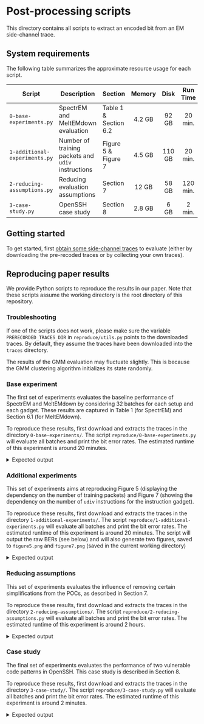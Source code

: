 # Post-processing scripts

This directory contains all scripts to extract an encoded bit from an EM side-channel trace. 

## System requirements

The following table summarizes the approximate resource usage for each script.

Script                        | Description                                         | Section                | Memory   |   Disk    | Run Time |
------------------------------|-----------------------------------------------------|------------------------|:--------:|:---------:|:--------:|
`0-base-experiments.py`       | SpectrEM and MeltEMdown evaluation                  | Table 1 & Section 6.2  | 4.2 GB   |   92 GB   |  20 min. |
`1-additional-experiments.py` | Number of training packets and `udiv` instructions  | Figure 5 & Figure 7    | 4.5 GB   |  110 GB   |  20 min. |
`2-reducing-assumptions.py`   | Reducing evaluation assumptions                     | Section 7              |  12 GB   |   58 GB   | 120 min. |
`3-case-study.py`             | OpenSSH case study                                  | Section 8              | 2.8 GB   |    6 GB   |   2 min. | 

## Getting started

To get started, first [obtain some side-channel traces](../traces/readme.md) to evaluate (either by downloading the pre-recoded traces or by collecting your own traces).

## Reproducing paper results

We provide Python scripts to reproduce the results in our paper. Note that these scripts assume the working directory is the root directory of this repository.

### Troubleshooting

If one of the scripts does not work, please make sure the variable `PRERECORDED_TRACES_DIR` in `reproduce/utils.py` points to the downloaded traces.
By default, they assume the traces have been downloaded into the `traces` directory.

The results of the GMM evaluation may fluctuate slightly. This is because the GMM clustering algorithm initializes its state randomly.

### Base experiment

The first set of experiments evaluates the baseline performance of SpectrEM and MeltEMdown by considering 32 batches for each setup and each gadget. These results are captured in Table 1 (for SpectrEM) and Section 6.1 (for MeltEMdown).

To reproduce these results, first download and extracts the traces in the directory `0-base-experiments/`. The script `reproduce/0-base-experiments.py` will evaluate all batches and print the bit error rates. The estimated runtime of this experiment is around 20 minutes.

<details>
<summary>Expected output</summary>

```
SpectrEM
 -> Control flow gadget
 --> Setup A: GMM: 3.566249% BER (17605 errors in 493656 traces)
 --> Setup A: MLP: 2.608990% BER (12577 errors in 482064 traces)
 --> Setup B: GMM: 2.441396% BER (11900 errors in 487426 traces)
 --> Setup B: MLP: 1.037112% BER (5116 errors in 493293 traces)

 -> Instruction gadget
 --> Setup A: GMM: 0.350081% BER (1758 errors in 502169 traces)
 --> Setup A: MLP: 0.166729% BER (868 errors in 520606 traces)
 --> Setup B: GMM: 0.011030% BER (56 errors in 507726 traces)
 --> Setup B: MLP: 0.007636% BER (40 errors in 523820 traces)

MeltEmdown
 -> Instruction gadget
 --> Setup B: GMM: 0.024760% BER (123 errors in 496773 traces)
 --> Setup B: MLP: 0.006870% BER (36 errors in 524048 traces)
 ```

</details>

 ### Additional experiments

 This set of experiments aims at reproducing Figure 5 (displaying the dependency on the number of training packets) and Figure 7 (showing the dependency on the number of `udiv` instructions for the instruction gadget).

To reproduce these results, first download and extracts the traces in the directory `1-additional-experiments/`. The script `reproduce/1-additional-experiments.py` will evaluate all batches and print the bit error rates. The estimated runtime of this experiment is around 20 minutes. The script will output the raw BERs (see below) and will also generate two figures, saved to `figure5.png` and `figure7.png` (saved in the current working directory)

<details>
<summary>Expected output</summary>

```
Number of training packets
 -> Control flow gadget
 --> Setup A
 ---> 0 training packets: GMM: 49.819737% BER (39383 errors in 79051 traces)
 ---> 0 training packets: MLP: 50.119707% BER (20725 errors in 41351 traces)
 ---> 1 training packets: GMM: 20.024380% BER (15113 errors in 75473 traces)
 ---> 1 training packets: MLP: 19.094462% BER (14461 errors in 75734 traces)
 ---> 2 training packets: GMM: 2.653297% BER (2048 errors in 77187 traces)
 ---> 2 training packets: MLP: 2.215144% BER (1697 errors in 76609 traces)
 ---> 3 training packets: GMM: 2.615720% BER (2014 errors in 76996 traces)
 ---> 3 training packets: MLP: 1.931573% BER (1469 errors in 76052 traces)
 ---> 4 training packets: GMM: 4.071128% BER (3132 errors in 76932 traces)
 ---> 4 training packets: MLP: 3.431515% BER (2591 errors in 75506 traces)
 ---> 5 training packets: GMM: 2.555861% BER (1964 errors in 76843 traces)
 ---> 5 training packets: MLP: 2.027575% BER (1550 errors in 76446 traces)

 -> Control flow gadget
 --> Setup B
 ---> 0 training packets: GMM: 49.784147% BER (39324 errors in 78989 traces)
 ---> 0 training packets: MLP: 49.810675% BER (13681 errors in 27466 traces)
 ---> 1 training packets: GMM: 19.649933% BER (14729 errors in 74957 traces)
 ---> 1 training packets: MLP: 17.635682% BER (13495 errors in 76521 traces)
 ---> 2 training packets: GMM: 2.183830% BER (1666 errors in 76288 traces)
 ---> 2 training packets: MLP: 0.768926% BER (601 errors in 78161 traces)
 ---> 3 training packets: GMM: 1.205993% BER (916 errors in 75954 traces)
 ---> 3 training packets: MLP: 0.741228% BER (575 errors in 77574 traces)
 ---> 4 training packets: GMM: 0.813511% BER (618 errors in 75967 traces)
 ---> 4 training packets: MLP: 0.330147% BER (259 errors in 78450 traces)
 ---> 5 training packets: GMM: 1.530036% BER (1165 errors in 76142 traces)
 ---> 5 training packets: MLP: 0.446059% BER (350 errors in 78465 traces)

 -> Instruction gadget
 --> Setup A
 ---> 0 training packets: GMM: 49.599616% BER (39270 errors in 79174 traces)
 ---> 0 training packets: MLP: 50.108871% BER (32218 errors in 64296 traces)
 ---> 1 training packets: GMM: 15.001644% BER (11866 errors in 79098 traces)
 ---> 1 training packets: MLP: 1.294216% BER (757 errors in 58491 traces)
 ---> 2 training packets: GMM: 0.347608% BER (272 errors in 78249 traces)
 ---> 2 training packets: MLP: 0.124591% BER (101 errors in 81065 traces)
 ---> 3 training packets: GMM: 0.355817% BER (279 errors in 78411 traces)
 ---> 3 training packets: MLP: 0.086086% BER (70 errors in 81314 traces)
 ---> 4 training packets: GMM: 0.450701% BER (349 errors in 77435 traces)
 ---> 4 training packets: MLP: 0.194651% BER (157 errors in 80657 traces)
 ---> 5 training packets: GMM: 0.272697% BER (215 errors in 78842 traces)
 ---> 5 training packets: MLP: 0.055094% BER (45 errors in 81678 traces)

 -> Instruction gadget
 --> Setup B
 ---> 0 training packets: GMM: 49.769609% BER (39424 errors in 79213 traces)
 ---> 0 training packets: MLP: 49.738326% BER (34214 errors in 68788 traces)
 ---> 1 training packets: GMM: 17.287887% BER (13933 errors in 80594 traces)
 ---> 1 training packets: MLP: 1.510312% BER (837 errors in 55419 traces)
 ---> 2 training packets: GMM: 0.005034% BER (4 errors in 79461 traces)
 ---> 2 training packets: MLP: 0.004892% BER (4 errors in 81770 traces)
 ---> 3 training packets: GMM: 0.016398% BER (13 errors in 79278 traces)
 ---> 3 training packets: MLP: 0.012242% BER (10 errors in 81683 traces)
 ---> 4 training packets: GMM: 0.010085% BER (8 errors in 79329 traces)
 ---> 4 training packets: MLP: 0.008557% BER (7 errors in 81809 traces)
 ---> 5 training packets: GMM: 0.012622% BER (10 errors in 79229 traces)
 ---> 5 training packets: MLP: 0.008552% BER (7 errors in 81851 traces)

 Number of udiv instructions
 -> Instruction gadget
 --> Setup B
 ---> 1 udiv instructions: GMM: 49.412818% BER (36985 errors in 74849 traces)
 ---> 1 udiv instructions: MLP: 46.974388% BER (1669 errors in 3553 traces)
 ---> 2 udiv instructions: GMM: 49.244479% BER (36859 errors in 74849 traces)
 ---> 2 udiv instructions: MLP: 46.971706% BER (2125 errors in 4524 traces)
 ---> 4 udiv instructions: GMM: 49.615947% BER (37013 errors in 74599 traces)
 ---> 4 udiv instructions: MLP: 48.287574% BER (1706 errors in 3533 traces)
 ---> 8 udiv instructions: GMM: 49.406487% BER (37002 errors in 74893 traces)
 ---> 8 udiv instructions: MLP: 52.300151% BER (1387 errors in 2652 traces)
 ---> 12 udiv instructions: GMM: 29.524872% BER (22495 errors in 76190 traces)
 ---> 12 udiv instructions: MLP: 19.011459% BER (1377 errors in 7243 traces)
 ---> 16 udiv instructions: GMM: 7.551176% BER (5762 errors in 76306 traces)
 ---> 16 udiv instructions: MLP: 2.054825% BER (931 errors in 45308 traces)
 ---> 24 udiv instructions: GMM: 1.346137% BER (1064 errors in 79041 traces)
 ---> 24 udiv instructions: MLP: 0.772566% BER (613 errors in 79346 traces)
 ---> 32 udiv instructions: GMM: 0.103284% BER (80 errors in 77456 traces)
 ---> 32 udiv instructions: MLP: 0.308869% BER (248 errors in 80293 traces)
 ---> 40 udiv instructions: GMM: 1.574572% BER (1235 errors in 78434 traces)
 ---> 40 udiv instructions: MLP: 0.035764% BER (29 errors in 81088 traces)
 ---> 48 udiv instructions: GMM: 0.017623% BER (14 errors in 79443 traces)
 ---> 48 udiv instructions: MLP: 0.002443% BER (2 errors in 81854 traces)
 ---> 56 udiv instructions: GMM: 0.204944% BER (161 errors in 78558 traces)
 ---> 56 udiv instructions: MLP: 0.002444% BER (2 errors in 81836 traces)
 ---> 64 udiv instructions: GMM: 0.011412% BER (9 errors in 78866 traces)
 ---> 64 udiv instructions: MLP: 0.006107% BER (5 errors in 81876 traces)
 ---> 72 udiv instructions: GMM: 0.019050% BER (15 errors in 78739 traces)
 ---> 72 udiv instructions: MLP: 0.003668% BER (3 errors in 81796 traces)
```

</details>


### Reducing assumptions

This set of experiments evaluates the influence of removing certain simplifications from the POCs, as described in Section 7.

To reproduce these results, first download and extracts the traces in the directory `2-reducing-assumptions/`. The script `reproduce/2-reducing-assumptions.py` will evaluate all batches and print the bit error rates. The estimated runtime of this experiment is around 2 hours.

<details>
<summary>Expected output</summary>

```
Frequency scaling
 -> GMM: 5.557196% BER (25598 errors in 460628 traces)
 -> MLP: 3.236699% BER (14139 errors in 436834 traces)

Core affinity
 -> GMM: 3.758424% BER (15248 errors in 405702 traces)
 -> MLP: 1.790971% BER (7057 errors in 394032 traces)

Flushing
 -> GMM: 22.171808% BER (41487 errors in 187116 traces)
 -> MLP: 13.601243% BER (37565 errors in 276188 traces)
```

</details>


### Case study

The final set of experiments evaluates the performance of two vulnerable code patterns in OpenSSH. This case study is described in Section 8.

To reproduce these results, first download and extracts the traces in the directory `3-case-study/`. The script `reproduce/3-case-study.py` will evaluate all batches and print the bit error rates. The estimated runtime of this experiment is around 2 minutes.

<details>
<summary>Expected output</summary>

```
SSH gadget
 -> GMM: 29.653716% BER (8846 errors in 29831 traces)
 -> MLP: 7.282492% BER (3051 errors in 41895 traces)
SFTP gadget
 -> GMM: 12.842439% BER (5677 errors in 44205 traces)
 -> MLP: 3.719107% BER (2495 errors in 67086 traces)
```

</details>
